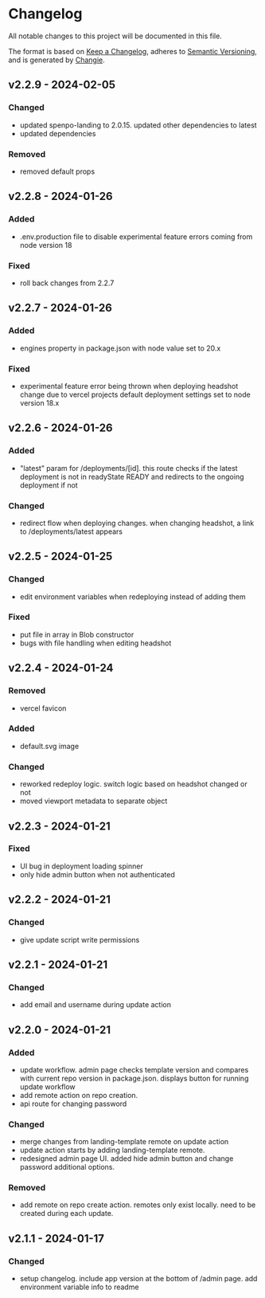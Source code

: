 # Changelog

All notable changes to this project will be documented in this file.

The format is based on [Keep a Changelog](https://keepachangelog.com/en/1.0.0/),
adheres to [Semantic Versioning](https://semver.org/spec/v2.0.0.html),
and is generated by [Changie](https://github.com/miniscruff/changie).

## v2.2.9 - 2024-02-05

### Changed

- updated spenpo-landing to 2.0.15. updated other dependencies to latest
- updated dependencies

### Removed

- removed default props

## v2.2.8 - 2024-01-26

### Added

- .env.production file to disable experimental feature errors coming from node version 18

### Fixed

- roll back changes from 2.2.7

## v2.2.7 - 2024-01-26

### Added

- engines property in package.json with node value set to 20.x

### Fixed

- experimental feature error being thrown when deploying headshot change due to vercel projects default deployment settings set to node version 18.x

## v2.2.6 - 2024-01-26

### Added

- "latest" param for /deployments/[id]. this route checks if the latest deployment is not in readyState READY and redirects to the ongoing deployment if not

### Changed

- redirect flow when deploying changes. when changing headshot, a link to /deployments/latest appears

## v2.2.5 - 2024-01-25

### Changed

- edit environment variables when redeploying instead of adding them

### Fixed

- put file in array in Blob constructor
- bugs with file handling when editing headshot

## v2.2.4 - 2024-01-24

### Removed

- vercel favicon

### Added

- default.svg image

### Changed

- reworked redeploy logic. switch logic based on headshot changed or not
- moved viewport metadata to separate object

## v2.2.3 - 2024-01-21

### Fixed

- UI bug in deployment loading spinner
- only hide admin button when not authenticated

## v2.2.2 - 2024-01-21

### Changed

- give update script write permissions

## v2.2.1 - 2024-01-21

### Changed

- add email and username during update action

## v2.2.0 - 2024-01-21

### Added

- update workflow. admin page checks template version and compares with current repo version in package.json. displays button for running update workflow
- add remote action on repo creation.
- api route for changing password

### Changed

- merge changes from landing-template remote on update action
- update action starts by adding landing-template remote.
- redesigned admin page UI. added hide admin button and change password additional options.

### Removed

- add remote on repo create action. remotes only exist locally. need to be created during each update.

## v2.1.1 - 2024-01-17

### Changed

- setup changelog. include app version at the bottom of /admin page. add environment variable info to readme
